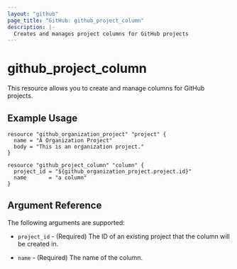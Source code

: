 ```yaml
---
layout: "github"
page_title: "GitHub: github_project_column"
description: |-
  Creates and manages project columns for GitHub projects
---
```


# github_project_column

This resource allows you to create and manage columns for GitHub projects.

## Example Usage

```hcl
resource "github_organization_project" "project" {
  name = "A Organization Project"
  body = "This is an organization project."
}

resource "github_project_column" "column" {
  project_id = "${github_organization_project.project.id}"
  name       = "a column"
}
```

## Argument Reference

The following arguments are supported:

* `project_id` - (Required) The ID of an existing project that the column will be created in.

* `name` - (Required) The name of the column.
